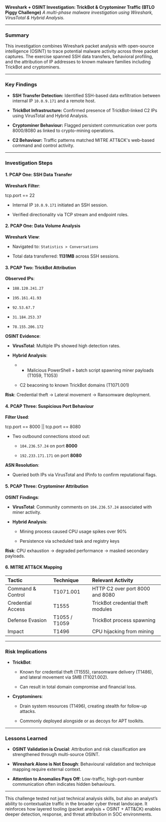 **Wireshark \+ OSINT Investigation: TrickBot & Cryptominer Traffic (BTLO Piggy Challenge)**
*A multi-phase malware investigation using Wireshark, VirusTotal & Hybrid Analysis.*

---

### **Summary**

This investigation combines Wireshark packet analysis with open-source intelligence (OSINT) to trace potential malware activity across three packet captures. The exercise spanned SSH data transfers, behavioral profiling, and the attribution of IP addresses to known malware families including TrickBot and cryptominers.

---

### **Key Findings**

* **SSH Transfer Detection:** Identified SSH-based data exfiltration between internal IP `10.0.9.171` and a remote host.

* **TrickBot Infrastructure:** Confirmed presence of TrickBot-linked C2 IPs using VirusTotal and Hybrid Analysis.

* **Cryptominer Behaviour:** Flagged persistent communication over ports 8000/8080 as linked to crypto-mining operations.

* **C2 Behaviour:** Traffic patterns matched MITRE ATT\&CK's web-based command and control activity.

---

### **Investigation Steps**

#### **1\. PCAP One: SSH Data Transfer**

**Wireshark Filter**:

tcp.port \== 22

* Internal IP `10.0.9.171` initiated an SSH session.

* Verified directionality via TCP stream and endpoint roles.

#### **2\. PCAP One: Data Volume Analysis**

**Wireshark View**:

* Navigated to: `Statistics > Conversations`

* Total data transferred: **1131MB** across SSH sessions.

#### **3\. PCAP Two: TrickBot Attribution**

**Observed IPs**:

* `188.120.241.27`

* `195.161.41.93`

* `92.53.67.7`

* `31.184.253.37`

* `78.155.206.172`

**OSINT Evidence**:

* **VirusTotal**: Multiple IPs showed high detection rates.

* **Hybrid Analysis**:

  * - Malicious PowerShell + batch script spawning miner payloads (T1059, T1053)

  * C2 beaconing to known TrickBot domains (T1071.001)

**Risk**: Credential theft → Lateral movement → Ransomware deployment.

#### **4\. PCAP Three: Suspicious Port Behaviour**

**Filter Used**:

tcp.port \== 8000 || tcp.port \== 8080

* Two outbound connections stood out:

  * `104.236.57.24` on port **8000**

  * `192.233.171.171` on port **8080**

**ASN Resolution**:

* Queried both IPs via VirusTotal and IPinfo to confirm reputational flags.

#### **5\. PCAP Three: Cryptominer Attribution**

**OSINT Findings**:

* **VirusTotal**: Community comments on `104.236.57.24` associated with miner activity.

* **Hybrid Analysis**:

  * Mining process caused CPU usage spikes over 90%

  * Persistence via scheduled task and registry keys

**Risk**: CPU exhaustion → degraded performance → masked secondary payloads.

#### **6\. MITRE ATT\&CK Mapping**

| Tactic             | Technique      | Relevant Activity                     |
|:-------------------|:---------------|:--------------------------------------|
| Command & Control  | T1071.001       | HTTP C2 over port 8000 and 8080        |
| Credential Access  | T1555           | TrickBot credential theft modules     |
| Defense Evasion    | T1055 / T1059    | TrickBot process spawning              |
| Impact             | T1496           | CPU hijacking from mining              |

---

### **Risk Implications**

* **TrickBot**:

  * Known for credential theft (T1555), ransomware delivery (T1486), and lateral movement via SMB (T1021.002).

  * Can result in total domain compromise and financial loss.

* **Cryptominers**:

  * Drain system resources (T1496), creating stealth for follow-up attacks.

  * Commonly deployed alongside or as decoys for APT toolkits.

---

### **Lessons Learned**

* **OSINT Validation is Crucial**: Attribution and risk classification are strengthened through multi-source OSINT.

* **Wireshark Alone is Not Enough**: Behavioural validation and technique mapping require external context.

* **Attention to Anomalies Pays Off**: Low-traffic, high-port-number communication often indicates hidden behaviours.

---

This challenge tested not just technical analysis skills, but also an analyst’s ability to contextualize traffic in the broader cyber threat landscape. It reinforces how layered tooling (packet analysis \+ OSINT \+ ATT\&CK) enables deeper detection, response, and threat attribution in SOC environments.

